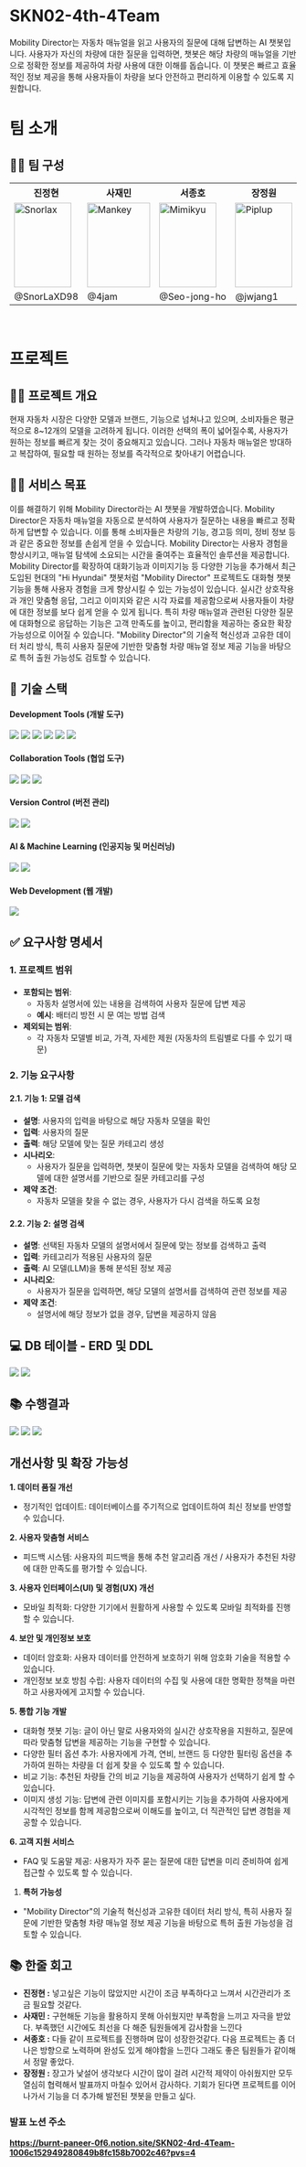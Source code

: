 # SKN02-4th-4Team
Mobility Director는 자동차 매뉴얼을 읽고 사용자의 질문에 대해 답변하는 AI 챗봇입니다. 사용자가 자신의 차량에 대한 질문을 입력하면, 챗봇은 해당 차량의 매뉴얼을 기반으로 정확한 정보를 제공하여 차량 사용에 대한 이해를 돕습니다. 이 챗봇은 빠르고 효율적인 정보 제공을 통해 사용자들이 차량을 보다 안전하고 편리하게 이용할 수 있도록 지원합니다.

#  팀 소개
## 👩‍🏫 팀 구성
<table>
  <tr>
    <th>진정현</th>
    <th>사재민</th>
    <th>서종호</th>
    <th>장정원</th>
  </tr>
  <tr>
    <td>
      <img src= "https://github.com/user-attachments/assets/40015b52-3204-480a-ae08-8a4defc1454c"
                alt="Snorlax" width="100" height="148"> 
    </td>

  <td>
      <img src= "https://github.com/user-attachments/assets/872e3c87-64e9-485b-bb81-01d90ac84ff2" 
                alt="Mankey" width="110" height="148">
  </td>
    
  <td>
      <img src= "https://github.com/user-attachments/assets/4da134ba-afd6-4d73-b2d4-2a3a05ab1fda" 
                alt="Mimikyu" width="100" height="148"> 
  </td>
  
  <td>
      <img src= "https://github.com/user-attachments/assets/9d5340c2-d114-401f-bae2-28fd1689a480" 
                alt="Piplup" width="100" height="148"> 
  </td>
  </tr>
  <tr>
    <td>@SnorLaXD98</td>
    <td>@4jam</td>
    <td>@Seo-jong-ho</td>
    <td>@jwjang1</td>
  </tr>
</table>

<br>

#  프로젝트
## 👨‍🏫 프로젝트 개요
현재 자동차 시장은 다양한 모델과 브랜드, 기능으로 넘쳐나고 있으며, 소비자들은 평균적으로 8~12개의 모델을 고려하게 됩니다. 이러한 선택의 폭이 넓어질수록, 사용자가 원하는 정보를 빠르게 찾는 것이 중요해지고 있습니다. 그러나 자동차 매뉴얼은 방대하고 복잡하여, 필요할 때 원하는 정보를 즉각적으로 찾아내기 어렵습니다.

## 👩‍🏫 서비스 목표
이를 해결하기 위해 Mobility Director라는 AI 챗봇을 개발하였습니다. Mobility Director은 자동차 매뉴얼을 자동으로 분석하여 사용자가 질문하는 내용을 빠르고 정확하게 답변할 수 있습니다. 이를 통해 소비자들은 차량의 기능, 경고등 의미, 정비 정보 등과 같은 중요한 정보를 손쉽게 얻을 수 있습니다. Mobility Director는 사용자 경험을 향상시키고, 매뉴얼 탐색에 소요되는 시간을 줄여주는 효율적인 솔루션을 제공합니다.
Mobility Director를 확장하여 대화기능과 이미지기능 등 다양한 기능을 추가해서 최근 도입된 현대의 "Hi Hyundai" 챗봇처럼 "Mobility Director" 프로젝트도 대화형 챗봇 기능을 통해 사용자 경험을 크게 향상시킬 수 있는 가능성이 있습니다. 실시간 상호작용과 개인 맞춤형 응답, 그리고 이미지와 같은 시각 자료를 제공함으로써 사용자들이 차량에 대한 정보를 보다 쉽게 얻을 수 있게 됩니다. 특히 차량 매뉴얼과 관련된 다양한 질문에 대화형으로 응답하는 기능은 고객 만족도를 높이고, 편리함을 제공하는 중요한 확장 가능성으로 이어질 수 있습니다.
"Mobility Director"의 기술적 혁신성과 고유한 데이터 처리 방식, 특히 사용자 질문에 기반한 맞춤형 차량 매뉴얼 정보 제공 기능을 바탕으로 특허 출원 가능성도 검토할 수 있습니다.

## 🔨 기술 스택
#### Development Tools (개발 도구)
<img src="https://img.shields.io/badge/Python-3776AB?style=for-the-badge&logo=Python&logoColor=white" /> <img src="https://img.shields.io/badge/VSCode-2F80ED?style=for-the-badge&logo=codefactor&logoColor=white" /> <img src="https://img.shields.io/badge/GoogleColab-F9AB00?style=for-the-badge&logo=googlecolab&logoColor=white" />
<img src="https://img.shields.io/badge/html5-E34F26?style=for-the-badge&logo=html5&logoColor=white"> <img src="https://img.shields.io/badge/css-1572B6?style=for-the-badge&logo=css3&logoColor=white"> <img src="https://img.shields.io/badge/javascript-F7DF1E?style=for-the-badge&logo=javascript&logoColor=black">
<br>


#### Collaboration Tools (협업 도구)
<img src="https://img.shields.io/badge/Discord-5865F2?style=for-the-badge&logo=Discord&logoColor=white" /> <img src="https://img.shields.io/badge/Notion-000000?style=for-the-badge&logo=notion&logoColor=white" /> <img src="https://img.shields.io/badge/GoogleDrive-4285F4?style=for-the-badge&logo=googledrive&logoColor=white" />

#### Version Control (버전 관리)
<img src="https://img.shields.io/badge/Git-F05032?style=for-the-badge&logo=git&logoColor=white" /> <img src="https://img.shields.io/badge/GitHub-181717?style=for-the-badge&logo=github&logoColor=white" />

#### AI & Machine Learning (인공지능 및 머신러닝)
<img src="https://img.shields.io/badge/OpenAi-412991?style=for-the-badge&logo=openai&logoColor=whitee" /> <img src="https://img.shields.io/badge/LangChain-1C3C3C?style=for-the-badge&logo=langchain&logoColor=white" />

#### Web Development (웹 개발)
<img src="https://img.shields.io/badge/django-%23092E20.svg?style=for-the-badge&logo=django&logoColor=white" />

## ✅ 요구사항 명세서

### 1. 프로젝트 범위
- **포함되는 범위**: 
  - 자동차 설명서에 있는 내용을 검색하여 사용자 질문에 답변 제공
  - **예시**: 배터리 방전 시 문 여는 방법 검색
- **제외되는 범위**: 
  - 각 자동차 모델별 비교, 가격, 자세한 제원 (자동차의 트림별로 다를 수 있기 때문)

### 2. 기능 요구사항

#### 2.1. 기능 1: 모델 검색
- **설명**: 사용자의 입력을 바탕으로 해당 자동차 모델을 확인
- **입력**: 사용자의 질문
- **출력**: 해당 모델에 맞는 질문 카테고리 생성
- **시나리오**: 
  - 사용자가 질문을 입력하면, 챗봇이 질문에 맞는 자동차 모델을 검색하여 해당 모델에 대한 설명서를 기반으로 질문 카테고리를 구성
- **제약 조건**: 
  - 자동차 모델을 찾을 수 없는 경우, 사용자가 다시 검색을 하도록 요청

#### 2.2. 기능 2: 설명 검색
- **설명**: 선택된 자동차 모델의 설명서에서 질문에 맞는 정보를 검색하고 출력
- **입력**: 카테고리가 적용된 사용자의 질문
- **출력**: AI 모델(LLM)을 통해 분석된 정보 제공
- **시나리오**: 
  - 사용자가 질문을 입력하면, 해당 모델의 설명서를 검색하여 관련 정보를 제공
- **제약 조건**: 
  - 설명서에 해당 정보가 없을 경우, 답변을 제공하지 않음


## 💻 DB 테이블 - ERD 및 DDL
<img src="https://github.com/user-attachments/assets/eb7c8b6b-2181-44ae-9314-94db1cc08b70" />
<img src="https://github.com/user-attachments/assets/5b26d713-22e9-4ac0-b73e-5be80b3a7a65" />


## 📚 수행결과
<img src="https://github.com/user-attachments/assets/e4102cd8-6f27-4544-b24f-380f8c9015e1" />
<img src="https://github.com/user-attachments/assets/1d766509-3c03-4f2a-97d1-191a93d38d5c" />
<img src="https://github.com/user-attachments/assets/d500834a-4c59-4377-8421-d5e5440494d4" />

## 개선사항 및 확장 가능성

**1. 데이터 품질 개선**

- 정기적인 업데이트: 데이터베이스를 주기적으로 업데이트하여 최신 정보를 반영할 수 있습니다.

**2. 사용자 맞춤형 서비스**

- 피드백 시스템: 사용자의 피드백을 통해 추천 알고리즘 개선 / 사용자가 추천된 차량에 대한 만족도를 평가할 수 있습니다.

**3. 사용자 인터페이스(UI) 및 경험(UX) 개선**

- 모바일 최적화: 다양한 기기에서 원활하게 사용할 수 있도록 모바일 최적화를 진행할 수 있습니다.

**4. 보안 및 개인정보 보호**

- 데이터 암호화: 사용자 데이터를 안전하게 보호하기 위해 암호화 기술을 적용할 수 있습니다.
- 개인정보 보호 방침 수립: 사용자 데이터의 수집 및 사용에 대한 명확한 정책을 마련하고 사용자에게 고지할 수 있습니다.

**5. 통합 기능 개발**

- 대화형 챗봇 기능: 글이 아닌 말로 사용자와의 실시간 상호작용을 지원하고, 질문에 따라 맞춤형 답변을 제공하는 기능을 구현할 수 있습니다.
- 다양한 필터 옵션 추가: 사용자에게 가격, 연비, 브랜드 등 다양한 필터링 옵션을 추가하여 원하는 차량을 더 쉽게 찾을 수 있도록 할 수 있습니다.
- 비교 기능: 추천된 차량들 간의 비교 기능을 제공하여 사용자가 선택하기 쉽게 할 수 있습니다.
- 이미지 생성 기능: 답변에 관련 이미지를 포함시키는 기능을 추가하여 사용자에게 시각적인 정보를 함께 제공함으로써 이해도를 높이고, 더 직관적인 답변 경험을 제공할 수 있습니다.

**6. 고객 지원 서비스**

- FAQ 및 도움말 제공: 사용자가 자주 묻는 질문에 대한 답변을 미리 준비하여 쉽게 접근할 수 있도록 할 수 있습니다.
1. **특허 가능성**
- "Mobility Director"의 기술적 혁신성과 고유한 데이터 처리 방식, 특히 사용자 질문에 기반한 맞춤형 차량 매뉴얼 정보 제공 기능을 바탕으로 특허 출원 가능성을 검토할 수 있습니다.


## 📚 한줄 회고
* **진정현 :** 넣고싶은 기능이 많았지만 시간이 조금 부족하다고 느껴서 시간관리가 조금 필요할 것같다.
* **사재민 :** 구현해둔 기능을 활용하지 못해 아쉬웠지만 부족함을 느끼고 자극을 받았다. 부족했던 시간에도 최선을 다 해준 팀원들에게 감사함을 느낀다
* **서종호 :** 다들 같이 프로젝트를 진행하며 많이 성장한것같다. 다음 프로젝트는 좀 더 나은 방향으로 노력하며 완성도 있게 해야함을 느낀다 그래도 좋은 팀원들가 같이해서 정말 좋았다.  
* **장정원 :** 장고가 낯설어 생각보다 시간이 많이 걸려 시간적 제약이 아쉬웠지만 모두 열심히 협력해서 발표까지 마칠수 있어서 감사하다. 기회가 된다면 프로젝트를 이어나가서 기능을 더 추가해 발전된 챗봇을 만들고 싶다.



### 발표 노션 주소
**https://burnt-paneer-0f6.notion.site/SKN02-4rd-4Team-1006c152949280849b8fc158b7002c46?pvs=4**
